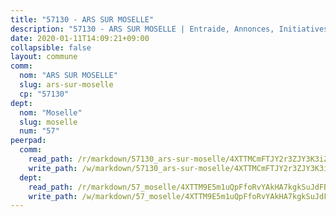 ```yaml
---
title: "57130 - ARS SUR MOSELLE"
description: "57130 - ARS SUR MOSELLE | Entraide, Annonces, Initiatives"
date: 2020-01-11T14:09:21+09:00
collapsible: false
layout: commune
comm:
  nom: "ARS SUR MOSELLE"
  slug: ars-sur-moselle
  cp: "57130"
dept:
  nom: "Moselle"
  slug: moselle
  num: "57"
peerpad:
  comm:
    read_path: /r/markdown/57130_ars-sur-moselle/4XTTMCmFTJY2r3ZJY3K3iZFyMPMYgmrnsPbYi4yvBCTpkKGhw
    write_path: /w/markdown/57130_ars-sur-moselle/4XTTMCmFTJY2r3ZJY3K3iZFyMPMYgmrnsPbYi4yvBCTpkKGhw-K3TgUYwXjFK93zMbZTtRsvwKRjNLqt4v7S4WGFap26V4TRpkddV3u11LrW1ycNgLEvKMbriqm4x24bE26PkyGK3qmEpW84MszD1aZCuWrAHebySEQwJs4zP4rmmcH9rjoKRMkTr9
  dept:
    read_path: /r/markdown/57_moselle/4XTTM9E5m1uQpFfoRvYAkHA7kgkSuJdFBSCmoLnZ6YvxmqAKj
    write_path: /w/markdown/57_moselle/4XTTM9E5m1uQpFfoRvYAkHA7kgkSuJdFBSCmoLnZ6YvxmqAKj-K3TgTxpsRhjGfb3pJqDaX4rYTLkyLoK3BLA4awBfhTSCoyNhResrhhmfsEF8aKnccedt5XoBzWeRYfKxQxNKv71ETcpGharLRE7rdgTKY3uSaW3Du2dz8v23YEY268mfYmweTFnR
---
```


